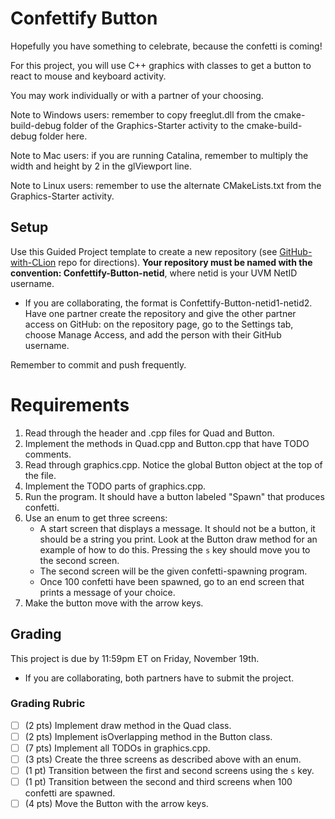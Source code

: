 # Confettify Button

Hopefully you have something to celebrate, because the confetti is coming!

For this project, you will use C++ graphics with classes to get a button to react to mouse and keyboard activity.

You may work individually or with a partner of your choosing.

Note to Windows users: remember to copy freeglut.dll from the cmake-build-debug folder of the Graphics-Starter activity to the cmake-build-debug folder here.

Note to Mac users: if you are running Catalina, remember to multiply the width and height by 2 in the glViewport line.

Note to Linux users: remember to use the alternate CMakeLists.txt from the Graphics-Starter activity.

## Setup

Use this Guided Project template to create a new repository (see [GitHub-with-CLion](https://github.com/uvmcs120f2021/GitHub-with-CLion) repo for directions).
**Your repository must be named with the convention: Confettify-Button-netid**, where netid is your UVM NetID username.
* If you are collaborating, the format is Confettify-Button-netid1-netid2. Have one partner create the repository and give the other partner access on GitHub: on the repository page, go to the Settings tab, choose Manage Access, and add the person with their GitHub username.

Remember to commit and push frequently.

# Requirements

1. Read through the header and .cpp files for Quad and Button. 
1. Implement the methods in Quad.cpp and Button.cpp that have TODO comments.
1. Read through graphics.cpp. Notice the global Button object at the top of the file.
1. Implement the TODO parts of graphics.cpp.
1. Run the program. It should have a button labeled "Spawn" that produces confetti.
1. Use an enum to get three screens:
    * A start screen that displays a message. It should not be a button, it should be a string you print. Look at the Button draw method for an example of how to do this. Pressing the ```s``` key should move you to the second screen.
    * The second screen will be the given confetti-spawning program.
    * Once 100 confetti have been spawned, go to an end screen that prints a message of your choice.
1. Make the button move with the arrow keys.

## Grading

This project is due by 11:59pm ET on Friday, November 19th.
* If you are collaborating, both partners have to submit the project.

### Grading Rubric
- [ ] (2 pts) Implement draw method in the Quad class.
- [ ] (2 pts) Implement isOverlapping method in the Button class.
- [ ] (7 pts) Implement all TODOs in graphics.cpp.
- [ ] (3 pts) Create the three screens as described above with an enum.
- [ ] (1 pt) Transition between the first and second screens using the ```s``` key.
- [ ] (1 pt) Transition between the second and third screens when 100 confetti are spawned.
- [ ] (4 pts) Move the Button with the arrow keys.
